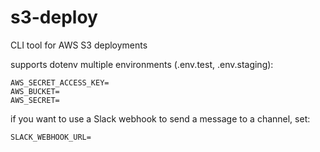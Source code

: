 # s3-deploy

CLI tool for AWS S3 deployments

supports dotenv multiple environments (.env.test, .env.staging):

```
AWS_SECRET_ACCESS_KEY=
AWS_BUCKET=
AWS_SECRET=
```

if you want to use a Slack webhook to send a message to a channel, set:

```
SLACK_WEBHOOK_URL=
```
